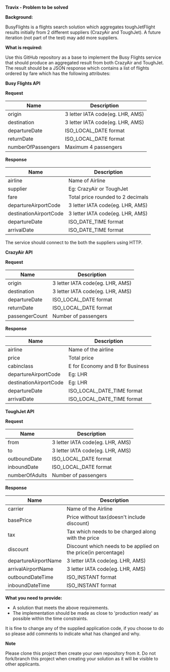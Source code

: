 **Travix - Problem to be solved**

**Background:**

BusyFlights is a flights search solution which aggregates toughJetFlight results initially from 2 different suppliers (CrazyAir and ToughJet). A future iteration (not part of the test) may add more suppliers.


**What is required:**

Use this GitHub repository as a base to implement the Busy Flights service that should produce an aggregated result from both CrazyAir and ToughJet.
The result should be a JSON response which contains a list of flights ordered by fare which has the following attributes:

**Busy Flights API**

**Request**

| Name | Description |
| ------ | ------ |
| origin | 3 letter IATA code(eg. LHR, AMS) |
| destination | 3 letter IATA code(eg. LHR, AMS) |
| departureDate | ISO_LOCAL_DATE format |
| returnDate | ISO_LOCAL_DATE format |
| numberOfPassengers | Maximum 4 passengers |

**Response**

| Name | Description |
| ------ | ------ |
| airline | Name of Airline |
| supplier | Eg: CrazyAir or ToughJet |
| fare | Total price rounded to 2 decimals |
| departureAirportCode | 3 letter IATA code(eg. LHR, AMS) |
| destinationAirportCode | 3 letter IATA code(eg. LHR, AMS) |
| departureDate | ISO_DATE_TIME format |
| arrivalDate | ISO_DATE_TIME format |

The service should connect to the both the suppliers using HTTP.

**CrazyAir API**

**Request**

| Name | Description |
| ------ | ------ |
| origin | 3 letter IATA code(eg. LHR, AMS) |
| destination | 3 letter IATA code(eg. LHR, AMS) |
| departureDate | ISO_LOCAL_DATE format |
| returnDate | ISO_LOCAL_DATE format |
| passengerCount | Number of passengers |

**Response**


| Name | Description |
| ------ | ------ |
| airline | Name of the airline |
| price | Total price |
| cabinclass | E for Economy and B for Business |
| departureAirportCode | Eg: LHR |
| destinationAirportCode | Eg: LHR |
| departureDate | ISO_LOCAL_DATE_TIME format |
| arrivalDate | ISO_LOCAL_DATE_TIME format |

**ToughJet API**

**Request**

| Name | Description |
| ------ | ------ |
| from | 3 letter IATA code(eg. LHR, AMS) |
| to | 3 letter IATA code(eg. LHR, AMS) |
| outboundDate |ISO_LOCAL_DATE format |
| inboundDate | ISO_LOCAL_DATE format |
| numberOfAdults | Number of passengers |

**Response**

| Name | Description |
| ------ | ------ |
| carrier | Name of the Airline |
| basePrice | Price without tax(doesn't include discount) |
| tax | Tax which needs to be charged along with the price |
| discount | Discount which needs to be applied on the price(in percentage) |
| departureAirportName | 3 letter IATA code(eg. LHR, AMS) |
| arrivalAirportName | 3 letter IATA code(eg. LHR, AMS) |
| outboundDateTime | ISO_INSTANT format |
| inboundDateTime | ISO_INSTANT format |

**What you need to provide:**

- A solution that meets the above requirements.
- The implementation should be made as close to 'production ready' as possible within the time constraints.

It is fine to change any of the supplied application code, if you choose to do so please add comments to indicate what has changed and why.

**Note**

Please clone this project then create your own repository from it. Do not fork/branch this project when creating your solution as it will be visible to other applicants.
